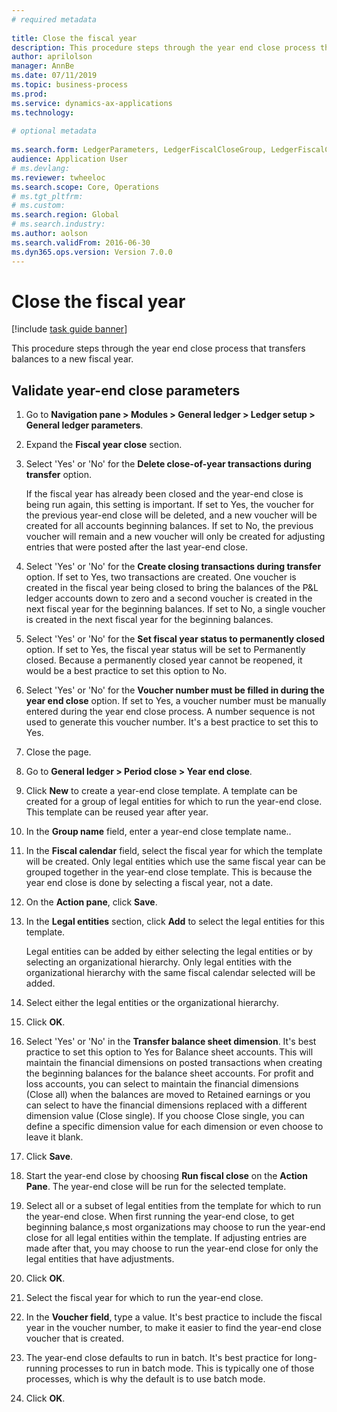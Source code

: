 ```yaml
--- 
# required metadata 
 
title: Close the fiscal year
description: This procedure steps through the year end close process that transfers balances to a new fiscal year. 
author: aprilolson
manager: AnnBe 
ms.date: 07/11/2019
ms.topic: business-process 
ms.prod:  
ms.service: dynamics-ax-applications 
ms.technology:  
 
# optional metadata 
 
ms.search.form: LedgerParameters, LedgerFiscalCloseGroup, LedgerFiscalCloseAddLedger, SysLookupMultiSelectGrid, LedgerFiscalCloseRunGroup   
audience: Application User 
# ms.devlang:  
ms.reviewer: twheeloc
ms.search.scope: Core, Operations 
# ms.tgt_pltfrm:  
# ms.custom:  
ms.search.region: Global
# ms.search.industry: 
ms.author: aolson
ms.search.validFrom: 2016-06-30 
ms.dyn365.ops.version: Version 7.0.0 
---
```

# Close the fiscal year

[!include [task guide banner](../../includes/task-guide-banner.md)]

This procedure steps through the year end close process that transfers balances to a new fiscal year.


## Validate year-end close parameters
1. Go to **Navigation pane > Modules > General ledger > Ledger setup > General ledger parameters**.
2. Expand the **Fiscal year close** section.
3. Select 'Yes' or 'No' for the **Delete close-of-year transactions during transfer** option.
    
    If the fiscal year has already been closed and the year-end close is being run again, this setting is important. If set to Yes, the voucher for the previous year-end close will be deleted, and a new voucher will be created for all accounts beginning balances. If set to No, the previous voucher will remain and a new voucher will only be created for adjusting entries that were posted after the last year-end close.  
4. Select 'Yes' or 'No' for the **Create closing transactions during transfer** option.
    If set to Yes, two transactions are created. One voucher is created in the fiscal year being closed to bring the balances of the P&L ledger accounts down to zero and a second voucher is created in the next fiscal year for the beginning balances. If set to No, a single voucher is created in the next fiscal year for the beginning balances.  
5. Select 'Yes' or 'No' for the **Set fiscal year status to permanently closed** option.
    If set to Yes, the fiscal year status will be set to Permanently closed.  Because a permanently closed year cannot be reopened, it would be a best practice to set this option to No.  
6. Select 'Yes' or 'No' for the **Voucher number must be filled in during the year end close** option.
    If set to Yes, a voucher number must be manually entered during the year end close process. A number sequence is not used to generate this voucher number. It's a best practice to set this to Yes.  
7. Close the page.
8. Go to **General ledger > Period close > Year end close**.
9. Click **New** to create a year-end close template.
    A template can be created for a group of legal entities for which to run the year-end close. This template can be reused year after year.  
10. In the **Group name** field, enter a year-end close template name..
11. In the **Fiscal calendar** field, select the fiscal year for which the template will be created.
    Only legal entities which use the same fiscal year can be grouped together in the year-end close template. This is because the year end close is done by selecting a fiscal year, not a date.  
12. On the **Action pane**, click **Save**.
13. In the **Legal entities** section, click **Add** to select the legal entities for this template.
    
    Legal entities can be added by either selecting the legal entities or by selecting an organizational hierarchy.  Only legal entities with the organizational hierarchy with the same fiscal calendar selected will be added.  
14. Select either the legal entities or the organizational hierarchy.
15. Click **OK**.
16. Select 'Yes' or 'No' in the **Transfer balance sheet dimension**.
    It's best practice to set this option to Yes for Balance sheet accounts. This will maintain the financial dimensions on posted transactions when creating the beginning balances for the balance sheet accounts. For profit and loss accounts, you can select to maintain the financial dimensions (Close all) when the balances are moved to Retained earnings or you can select to have the financial dimensions replaced with a different dimension value (Close single). If you choose Close single, you can define a specific dimension value for each dimension or even choose to leave it blank.  
17. Click **Save**.
18. Start the year-end close by choosing **Run fiscal close** on the **Action Pane**. The year-end close will be run for the selected template.  
19. Select all or a subset of legal entities from the template for which to run the year-end close.
    When first running the year-end close, to get beginning balance,s most organizations may choose to run the year-end close for all legal entities within the template. If adjusting entries are made after that, you may choose to run the year-end close for only the legal entities that have adjustments.  
20. Click **OK**.
21. Select the fiscal year for which to run the year-end close.
22. In the **Voucher field**, type a value. It's best practice to include the fiscal year in the voucher number, to make it easier to find the year-end close voucher that is created.  
23. The year-end close defaults to run in batch. It's best practice for long-running processes to run in batch mode. This is typically one of those processes, which is why the default is to use batch mode.  
24. Click **OK**.


